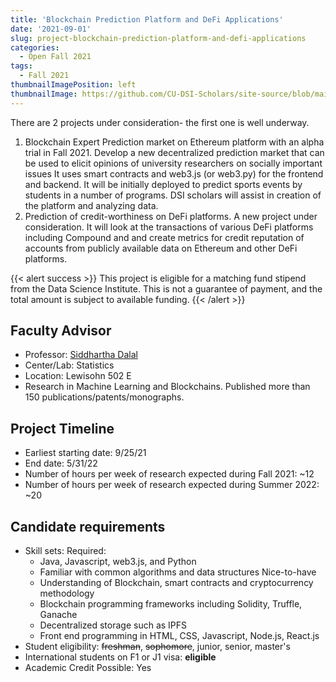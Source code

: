 ```yaml
---
title: 'Blockchain Prediction Platform and DeFi Applications'
date: '2021-09-01'
slug: project-blockchain-prediction-platform-and-defi-applications
categories:
  - Open Fall 2021
tags:
  - Fall 2021
thumbnailImagePosition: left
thumbnailImage: https://github.com/CU-DSI-Scholars/site-source/blob/main/static/img/cryptocurrencies.jpg?raw=true
---
```

There are 2 projects under consideration- the first one is well underway. 

<!--more-->

1. Blockchain Expert Prediction market on Ethereum platform with an alpha trial in Fall 2021.  Develop a new  decentralized prediction market that can be used to elicit opinions of university researchers on socially important issues It uses smart contracts and web3.js (or web3.py) for the frontend and backend. It will be initially deployed to predict sports events by students in a number of programs. DSI scholars will assist in creation of the platform and analyzing data. 
2. Prediction of credit-worthiness on DeFi platforms. A new project under consideration. It  will look at the transactions of various DeFi platforms including Compound and and create metrics for credit reputation of accounts from publicly available data on Ethereum and other DeFi platforms.

{{< alert success >}}
This project is eligible for a matching fund stipend from the Data Science Institute. This is not a guarantee of payment, and the total amount is subject to available funding.
{{< /alert >}}

## Faculty Advisor
+ Professor: [Siddhartha Dalal](http://stat.columbia.edu/department-directory/name/siddhartha-dalal/)
+ Center/Lab: Statistics
+ Location: Lewisohn 502 E
+ Research in Machine Learning and Blockchains. Published more than 150 publications/patents/monographs.

## Project Timeline
+ Earliest starting date: 9/25/21
+ End date: 5/31/22
+ Number of hours per week of research expected during Fall 2021: ~12
+ Number of hours per week of research expected during Summer 2022: ~20

## Candidate requirements
+ Skill sets: 
  Required: 
  - Java, Javascript, web3.js, and Python
  - Familiar with common algorithms and data structures
  Nice-to-have
  - Understanding of Blockchain, smart contracts and cryptocurrency methodology
  - Blockchain programming frameworks including Solidity, Truffle, Ganache
  - Decentralized storage such as IPFS
  - Front end programming in HTML, CSS, Javascript, Node.js, React.js
+ Student eligibility: ~~freshman~~, ~~sophomore~~, junior, senior, master's
+ International students on F1 or J1 visa: **eligible**
+ Academic Credit Possible: Yes

